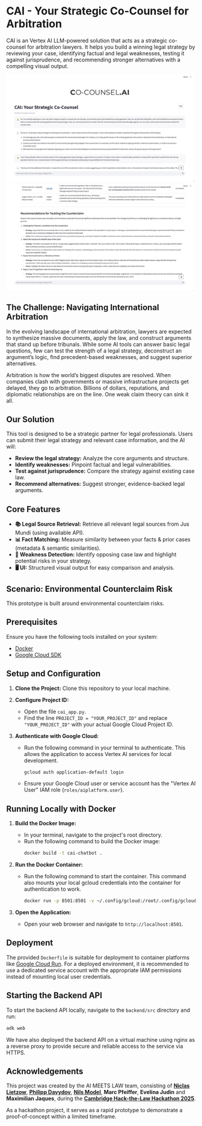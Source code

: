 # CAI - Your Strategic Co-Counsel for Arbitration

CAI is an Vertex AI LLM-powered solution that acts as a strategic co-counsel for arbitration lawyers. It helps you build
a winning legal strategy by reviewing your case, identifying factual and legal weaknesses, testing it against
jurisprudence, and recommending stronger alternatives with a compelling visual output.

<img src="img.png" alt="img" width="500"/>
<img src="img_1.png" alt="img_1" width="500"/>


## The Challenge: Navigating International Arbitration

In the evolving landscape of international arbitration, lawyers are expected to synthesize massive documents, apply the
law, and construct arguments that stand up before tribunals. While some AI tools can answer basic legal questions, few
can test the strength of a legal strategy, deconstruct an argument’s logic, find precedent-based weaknesses, and suggest
superior alternatives.

Arbitration is how the world’s biggest disputes are resolved. When companies clash with governments or massive
infrastructure projects get delayed, they go to arbitration. Billions of dollars, reputations, and diplomatic
relationships are on the line. One weak claim theory can sink it all.

## Our Solution

This tool is designed to be a strategic partner for legal professionals. Users can submit their legal strategy and
relevant case information, and the AI will:

* **Review the legal strategy:** Analyze the core arguments and structure.
* **Identify weaknesses:** Pinpoint factual and legal vulnerabilities.
* **Test against jurisprudence:** Compare the strategy against existing case law.
* **Recommend alternatives:** Suggest stronger, evidence-backed legal arguments.

## Core Features

* **📚 Legal Source Retrieval:** Retrieve all relevant legal sources from Jus Mundi (using available API).
* **📊 Fact Matching:** Measure similarity between your facts & prior cases (metadata & semantic similarities).
* **🧨 Weakness Detection:** Identify opposing case law and highlight potential risks in your strategy.
* **🖥 UI:** Structured visual output for easy comparison and analysis.

## Scenario: Environmental Counterclaim Risk

This prototype is built around environmental counterclaim risks.

## Prerequisites

Ensure you have the following tools installed on your system:

* [Docker](https://docs.docker.com/get-docker/)
* [Google Cloud SDK](https://cloud.google.com/sdk/docs/install)

## Setup and Configuration

1. **Clone the Project:** Clone this repository to your local machine.

2. **Configure Project ID:**
    * Open the file `cai_app.py`.
    * Find the line `PROJECT_ID = "YOUR_PROJECT_ID"` and replace `"YOUR_PROJECT_ID"` with your actual Google Cloud
      Project ID.

3. **Authenticate with Google Cloud:**
    * Run the following command in your terminal to authenticate. This allows the application to access Vertex AI
      services for local development.
      ```bash
      gcloud auth application-default login
      ```
    * Ensure your Google Cloud user or service account has the "Vertex AI User" IAM role (`roles/aiplatform.user`).

## Running Locally with Docker

1. **Build the Docker Image:**
    * In your terminal, navigate to the project's root directory.
    * Run the following command to build the Docker image:
      ```bash
      docker build -t cai-chatbot .
      ```

2. **Run the Docker Container:**
    * Run the following command to start the container. This command also mounts your local gcloud credentials into the
      container for authentication to work.
      ```bash
      docker run -p 8501:8501 -v ~/.config/gcloud:/root/.config/gcloud cai-chatbot
      ```

3. **Open the Application:**
    * Open your web browser and navigate to `http://localhost:8501`.

## Deployment

The provided `Dockerfile` is suitable for deployment to container platforms
like [Google Cloud Run](https://cloud.google.com/run). For a deployed environment, it is recommended to use a dedicated
service account with the appropriate IAM permissions instead of mounting local user credentials.

## Starting the Backend API

To start the backend API locally, navigate to the `backend/src` directory and run:

```bash
adk web
```

We have also deployed the backend API on a virtual machine using nginx as a reverse proxy to provide secure and reliable
access to the service via HTTPS.


## Acknowledgements

This project was created by the AI MEETS LAW team, consisting of **[Niclas Lietzow](https://github.com/nlietzow)**, **[Philipp Davydov](https://github.com/drodel01)**, **[Nils Model](https://github.com/nilsmodel)**, **Marc Pfeiffer**, **Evelina Judin** and **Maximilian Jaques**, during the **[Cambridge Hack-the-Law Hackathon 2025](https://hackthelaw-cambridge.com/)**.

As a hackathon project, it serves as a rapid prototype to demonstrate a proof-of-concept within a limited timeframe.